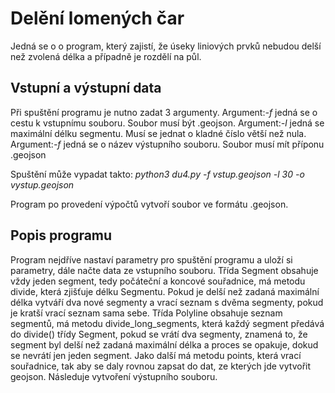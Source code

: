 # Delění lomených čar
Jedná se o o program, který zajistí, že úseky liniových prvků nebudou delší než zvolená délka
a případně je rozdělí na půl.

## Vstupní a výstupní data
Při spuštění programu je nutno zadat 3 argumenty.
Argument:*-f* jedná se o cestu k vstupnímu souboru. Soubor musí být .geojson.
Argument:*-l* jedná se maximální délku segmentu. Musí se jednat o kladné číslo větší než nula.
Argument:*-f* jedná se o název výstupního souboru. Soubor musí mít příponu .geojson

Spuštění může vypadat takto:
*python3 du4.py -f vstup.geojson -l 30 -o vystup.geojson*

Program po provedení výpočtů vytvoří soubor ve formátu <argument o>.geojson.

## Popis programu
Program nejdříve nastaví parametry pro spuštění programu a uloží si parametry, dále načte data ze vstupního souboru.
Třída  Segment obsahuje vždy jeden segment, tedy počáteční a koncové souřadnice, má metodu divide, která zjišťuje délku Segmentu. Pokud je delší než zadaná maximální délka vytváří dva nové segmenty a vrací seznam s dvěma segmenty, pokud je kratší vrací seznam sama sebe.
Třída Polyline obsahuje seznam segmentů, má metodu divide_long_segments, která každý segment předává do divide() třídy Segment, pokud se vrátí dva segmenty, znamená to, že segment byl delší než zadaná maximální délka a proces se opakuje, dokud se nevrátí jen jeden segment. Jako další má metodu points, která vrací souřadnice, tak aby se daly rovnou zapsat do dat, ze kterých jde vytvořit geojson.
Následuje vytvoření výstupního souboru.